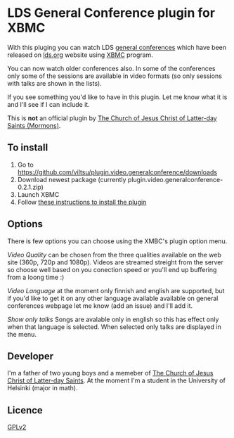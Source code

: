 LDS General Conference plugin for XBMC
=============

With this pluging you can watch LDS [general conferences](http://www.lds.org/general-conference) which have been released on [lds.org](http://www.lds.org) website using [XBMC](http://xbmc.org/) program. 

You can now watch older conferences also. In some of the conferences only some of the sessions are available in video formats (so only sessions with talks are shown in the lists). 

If you see something you'd like to have in this plugin. Let me know what it is and I'll see if I can include it.

This is **not** an official plugin by [The Church of Jesus Christ of Latter-day Saints (Mormons)](http://lds.org).

To install
-------
1. Go to https://github.com/viltsu/plugin.video.generalconference/downloads
2. Download newest package (currently plugin.video.generalconference-0.2.1.zip)
3. Launch XBMC
4. Follow [these instructions to install the plugin](http://wiki.xbmc.org/index.php?title=Add-ons#How_to_install_from_zip)

Options
-------
There is few options you can choose using the XMBC's plugin option menu.

*Video Quality* can be chosen from the three qualities available on the web site (360p, 720p and 1080p). Videos are streamed streight from the server so choose well based on you conection speed or you'll end up buffering from a loong time :)

*Video Language* at the moment only finnish and english are supported, but if you'd like to get it on any other language available available on general conferences webpage let me know (add an issue) and I'll add it.

*Show only talks* Songs are avalable only in english so this has effect only when that language is selected. When selected only talks are displayed in the menu.

Developer
-------
I'm a father of two young boys and a memeber of [The Church of Jesus Christ of Latter-day Saints](http://lds.org). At the moment I'm a student in the University of Helsinki (major in math). 

Licence
-------
[GPLv2](http://www.gnu.org/licenses/gpl-2.0.html)

